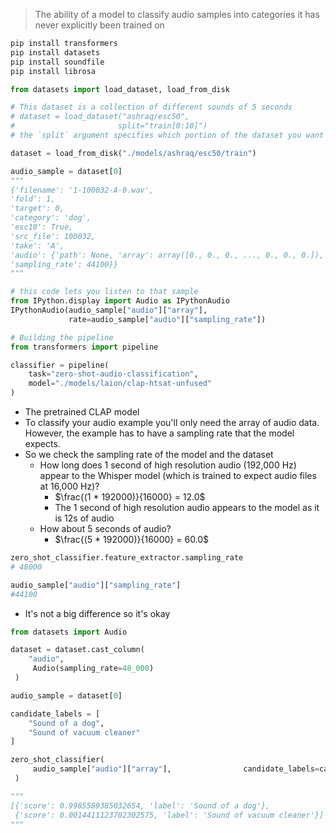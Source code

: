 > The ability of a model to classify audio samples into categories it has never explicitly been trained on

```bash
pip install transformers
pip install datasets
pip install soundfile
pip install librosa
```

```python
from datasets import load_dataset, load_from_disk

# This dataset is a collection of different sounds of 5 seconds
# dataset = load_dataset("ashraq/esc50",
#                       split="train[0:10]")
# the `split` argument specifies which portion of the dataset you want to load

dataset = load_from_disk("./models/ashraq/esc50/train")

audio_sample = dataset[0]
"""
{'filename': '1-100032-A-0.wav', 
'fold': 1, 
'target': 0, 
'category': 'dog', 
'esc10': True, 
'src_file': 100032, 
'take': 'A', 
'audio': {'path': None, 'array': array([0., 0., 0., ..., 0., 0., 0.]), 
'sampling_rate': 44100}}
"""

# this code lets you listen to that sample
from IPython.display import Audio as IPythonAudio
IPythonAudio(audio_sample["audio"]["array"],
             rate=audio_sample["audio"]["sampling_rate"])  
```

```python
# Building the pipeline
from transformers import pipeline

classifier = pipeline(
	task="zero-shot-audio-classification",
    model="./models/laion/clap-htsat-unfused"
)
```
- The pretrained CLAP model
- To classify your audio example you'll only need the array of audio data. However, the example has to have a sampling rate that the model expects.
- So we check the sampling rate of the model and the dataset
	- How long does 1 second of high resolution audio (192,000 Hz) appear to the Whisper model (which is trained to expect audio files at 16,000 Hz)? 
		- $\frac{(1 * 192000)}{16000} = 12.0$
		- The 1 second of high resolution audio appears to the model as it is 12s of audio
	- How about 5 seconds of audio?
		- $\frac{(5 * 192000)}{16000} = 60.0$
```python
zero_shot_classifier.feature_extractor.sampling_rate
# 48000

audio_sample["audio"]["sampling_rate"]
#44100
```
- It's not a big difference so it's okay

```python
from datasets import Audio

dataset = dataset.cast_column(
    "audio",
     Audio(sampling_rate=48_000)
 )

audio_sample = dataset[0]

candidate_labels = [
	"Sound of a dog",
	"Sound of vacuum cleaner"
]

zero_shot_classifier(
	 audio_sample["audio"]["array"],                candidate_labels=candidate_labels
 )

"""
[{'score': 0.9985589385032654, 'label': 'Sound of a dog'},
 {'score': 0.0014411123702302575, 'label': 'Sound of vacuum cleaner'}]
"""
```
